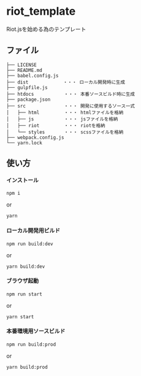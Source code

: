 # riot_template
Riot.jsを始める為のテンプレート


## ファイル

```
├── LICENSE
├── README.md
├── babel.config.js
├── dist 　　　　　　　・・・ ローカル開発時に生成
├── gulpfile.js
├── htdocs　　　　　　 ・・・ 本番ソースビルド時に生成
├── package.json
├── src　　　　　　    ・・・ 開発に使用するソース一式
│   ├── html         ・・・ htmlファイルを格納
│   ├── js           ・・・ jsファイルを格納
│   ├── riot         ・・・ riotを格納
│   └── styles       ・・・ scssファイルを格納
├── webpack.config.js
└── yarn.lock
```


## 使い方

#### インストール

```
npm i
```

or 

```
yarn
```


#### ローカル開発用ビルド

```
npm run build:dev
```

or 

```
yarn build:dev
```


#### ブラウザ起動

```
npm run start
```

or 

```
yarn start
```


#### 本番環境用ソースビルド

```
npm run build:prod
```

or 

```
yarn build:prod
```